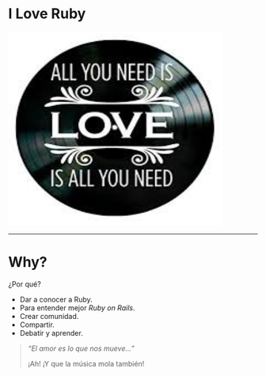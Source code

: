 
# I Love Ruby

![](images/allyouneedislove.png)

---

# Why?


¿Por qué?
* Dar a conocer a Ruby.
* Para entender mejor _Ruby on Rails_.
* Crear comunidad.
* Compartir.
* Debatir y aprender.

> _“El amor es lo que nos mueve...”_
>
> ¡Ah! ¡Y que la música mola también!
